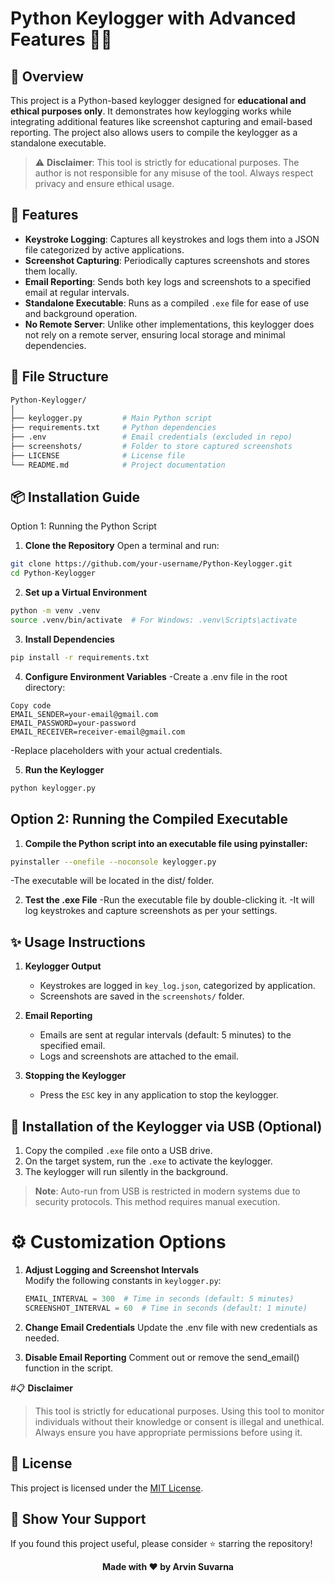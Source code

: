 # **Python Keylogger with Advanced Features** 🔑📸

## 📖 **Overview**

This project is a Python-based keylogger designed for **educational and ethical purposes only**. It demonstrates how keylogging works while integrating additional features like screenshot capturing and email-based reporting. The project also allows users to compile the keylogger as a standalone executable.

> ⚠️ **Disclaimer**: This tool is strictly for educational purposes. The author is not responsible for any misuse of the tool. Always respect privacy and ensure ethical usage.

## 🚀 **Features**

- **Keystroke Logging**: Captures all keystrokes and logs them into a JSON file categorized by active applications.
- **Screenshot Capturing**: Periodically captures screenshots and stores them locally.
- **Email Reporting**: Sends both key logs and screenshots to a specified email at regular intervals.
- **Standalone Executable**: Runs as a compiled `.exe` file for ease of use and background operation.
- **No Remote Server**: Unlike other implementations, this keylogger does not rely on a remote server, ensuring local storage and minimal dependencies.

## 📂 **File Structure**
```bash
Python-Keylogger/
│
├── keylogger.py         # Main Python script
├── requirements.txt     # Python dependencies
├── .env                 # Email credentials (excluded in repo)
├── screenshots/         # Folder to store captured screenshots
├── LICENSE              # License file
└── README.md            # Project documentation
```

## 📦 **Installation Guide**
Option 1: Running the Python Script
1. **Clone the Repository**
Open a terminal and run:

```bash
git clone https://github.com/your-username/Python-Keylogger.git
cd Python-Keylogger
```
2. **Set up a Virtual Environment**
```bash
python -m venv .venv
source .venv/bin/activate  # For Windows: .venv\Scripts\activate
```

3. **Install Dependencies**
```bash
pip install -r requirements.txt
```

4. **Configure Environment Variables**
-Create a .env file in the root directory:
```plaintext
Copy code
EMAIL_SENDER=your-email@gmail.com
EMAIL_PASSWORD=your-password
EMAIL_RECEIVER=receiver-email@gmail.com
```
-Replace placeholders with your actual credentials.

5. **Run the Keylogger**

```bash
python keylogger.py
```

## **Option 2: Running the Compiled Executable**
1. **Compile the Python script into an executable file using pyinstaller:**
```bash
pyinstaller --onefile --noconsole keylogger.py
```
-The executable will be located in the dist/ folder.

2. **Test the .exe File**
-Run the executable file by double-clicking it.
-It will log keystrokes and capture screenshots as per your settings.

## ✨ Usage Instructions

1. **Keylogger Output**
   - Keystrokes are logged in `key_log.json`, categorized by application.
   - Screenshots are saved in the `screenshots/` folder.

2. **Email Reporting**
   - Emails are sent at regular intervals (default: 5 minutes) to the specified email.
   - Logs and screenshots are attached to the email.

3. **Stopping the Keylogger**
   - Press the `ESC` key in any application to stop the keylogger.

## 📜 **Installation of the Keylogger via USB (Optional)**

1. Copy the compiled `.exe` file onto a USB drive.
2. On the target system, run the `.exe` to activate the keylogger.
3. The keylogger will run silently in the background.

> **Note**: Auto-run from USB is restricted in modern systems due to security protocols. This method requires manual execution.


# ⚙️ Customization Options

1. **Adjust Logging and Screenshot Intervals**  
   Modify the following constants in `keylogger.py`:

   ```python
   EMAIL_INTERVAL = 300  # Time in seconds (default: 5 minutes)
   SCREENSHOT_INTERVAL = 60  # Time in seconds (default: 1 minute)

2. **Change Email Credentials**
Update the .env file with new credentials as needed.

3. **Disable Email Reporting**
Comment out or remove the send_email() function in the script.


#📋 **Disclaimer**
> This tool is strictly for educational purposes. Using this tool to monitor individuals without their knowledge or consent is illegal and unethical. Always ensure you have appropriate permissions before using it.

## 📜 **License**

This project is licensed under the [MIT License](LICENSE).


## 🌟 Show Your Support

If you found this project useful, please consider ⭐ starring the repository!

<p align="center"><b>Made with ❤️ by Arvin Suvarna</b></p>
